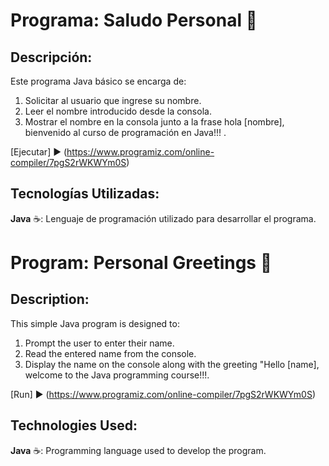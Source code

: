# Programa: Saludo Personal :handshake:

## Descripción:

Este programa Java básico se encarga de:

1. Solicitar al usuario que ingrese su nombre.
2. Leer el nombre introducido desde la consola.
3. Mostrar el nombre en la consola junto a la frase hola [nombre], bienvenido al curso de programación en Java!!! .

[Ejecutar] :arrow_forward: (https://www.programiz.com/online-compiler/7pgS2rWKWYm0S)

## Tecnologías Utilizadas:

**Java** :coffee:: Lenguaje de programación utilizado para desarrollar el programa.

#

# Program: Personal Greetings :handshake:

## Description:

This simple Java program is designed to:

1. Prompt the user to enter their name.
2. Read the entered name from the console.
3. Display the name on the console along with the greeting "Hello [name], welcome to the Java programming course!!!.

[Run] :arrow_forward: (https://www.programiz.com/online-compiler/7pgS2rWKWYm0S)

## Technologies Used:

**Java** :coffee:: Programming language used to develop the program.
